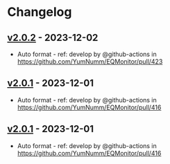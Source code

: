 # Changelog

## [v2.0.2](https://github.com/YumNumm/EQMonitor/compare/v2.0.1...v2.0.2) - 2023-12-02
- Auto format - ref: develop by @github-actions in https://github.com/YumNumm/EQMonitor/pull/423

## [v2.0.1](https://github.com/YumNumm/EQMonitor/compare/v2.0.0...v2.0.1) - 2023-12-01
- Auto format - ref: develop by @github-actions in https://github.com/YumNumm/EQMonitor/pull/416

## [v2.0.1](https://github.com/YumNumm/EQMonitor/compare/v2.0.0...v2.0.1) - 2023-12-01
- Auto format - ref: develop by @github-actions in https://github.com/YumNumm/EQMonitor/pull/416
